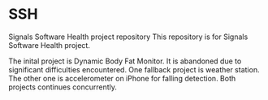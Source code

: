 # SSH
Signals Software Health project repository
This repository is for Signals Software Health project. 

The inital project is Dynamic Body Fat Monitor. It is abandoned due to significant difficulties encountered. 
One fallback project is weather station. The other one is accelerometer on iPhone for falling detection. Both projects continues concurrently. 
